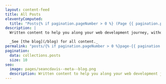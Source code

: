 ```yaml
---
layout: content-feed
title: All Posts
eleventyComputed:
  title: "Posts{% if pagination.pageNumber > 0 %} (Page {{ pagination.pageNumber + 1 }}){% endif %}"
description: |
  Written content to help you along your web development journey, without forgetting to have some fun along the way.

  _See [the blog](/blog) for all content._
permalink: "posts/{% if pagination.pageNumber > 0 %}page-{{ pagination.pageNumber + 1 }}/{% endif %}"
pagination:
  data: collections.posts
  size: 10
seo:
  image: pages/seancdavis--meta--blog.png
  description: Written content to help you along your web development journey, without forgetting to have some fun along the way.
---
```

